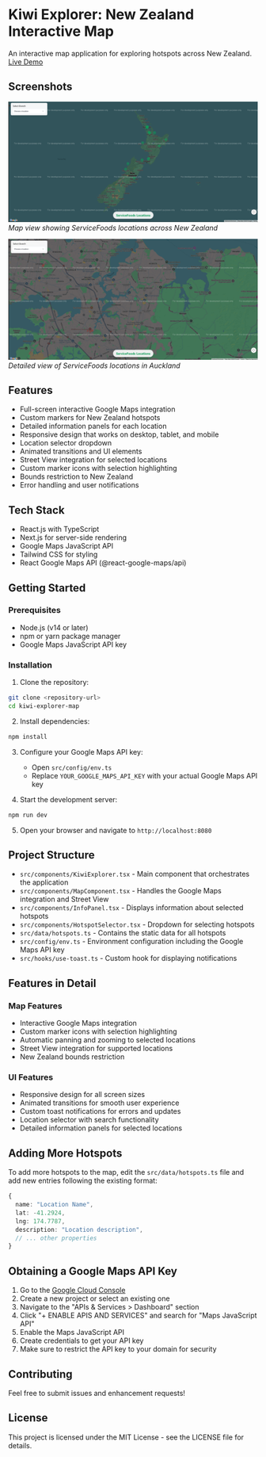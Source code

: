 # Kiwi Explorer: New Zealand Interactive Map

An interactive map application for exploring hotspots across New Zealand. [Live Demo](https://kiwi-explorer-map.vercel.app/)

## Screenshots

![New Zealand Map View](./screenshots/nz_map_view.png)
_Map view showing ServiceFoods locations across New Zealand_

![Auckland Map View](./screenshots/auckland_view.png)
_Detailed view of ServiceFoods locations in Auckland_

## Features

- Full-screen interactive Google Maps integration
- Custom markers for New Zealand hotspots
- Detailed information panels for each location
- Responsive design that works on desktop, tablet, and mobile
- Location selector dropdown
- Animated transitions and UI elements
- Street View integration for selected locations
- Custom marker icons with selection highlighting
- Bounds restriction to New Zealand
- Error handling and user notifications

## Tech Stack

- React.js with TypeScript
- Next.js for server-side rendering
- Google Maps JavaScript API
- Tailwind CSS for styling
- React Google Maps API (@react-google-maps/api)

## Getting Started

### Prerequisites

- Node.js (v14 or later)
- npm or yarn package manager
- Google Maps JavaScript API key

### Installation

1. Clone the repository:

```bash
git clone <repository-url>
cd kiwi-explorer-map
```

2. Install dependencies:

```bash
npm install
```

3. Configure your Google Maps API key:

   - Open `src/config/env.ts`
   - Replace `YOUR_GOOGLE_MAPS_API_KEY` with your actual Google Maps API key

4. Start the development server:

```bash
npm run dev
```

5. Open your browser and navigate to `http://localhost:8080`

## Project Structure

- `src/components/KiwiExplorer.tsx` - Main component that orchestrates the application
- `src/components/MapComponent.tsx` - Handles the Google Maps integration and Street View
- `src/components/InfoPanel.tsx` - Displays information about selected hotspots
- `src/components/HotspotSelector.tsx` - Dropdown for selecting hotspots
- `src/data/hotspots.ts` - Contains the static data for all hotspots
- `src/config/env.ts` - Environment configuration including the Google Maps API key
- `src/hooks/use-toast.ts` - Custom hook for displaying notifications

## Features in Detail

### Map Features

- Interactive Google Maps integration
- Custom marker icons with selection highlighting
- Automatic panning and zooming to selected locations
- Street View integration for supported locations
- New Zealand bounds restriction

### UI Features

- Responsive design for all screen sizes
- Animated transitions for smooth user experience
- Custom toast notifications for errors and updates
- Location selector with search functionality
- Detailed information panels for selected locations

## Adding More Hotspots

To add more hotspots to the map, edit the `src/data/hotspots.ts` file and add new entries following the existing format:

```typescript
{
  name: "Location Name",
  lat: -41.2924,
  lng: 174.7787,
  description: "Location description",
  // ... other properties
}
```

## Obtaining a Google Maps API Key

1. Go to the [Google Cloud Console](https://console.cloud.google.com/)
2. Create a new project or select an existing one
3. Navigate to the "APIs & Services > Dashboard" section
4. Click "+ ENABLE APIS AND SERVICES" and search for "Maps JavaScript API"
5. Enable the Maps JavaScript API
6. Create credentials to get your API key
7. Make sure to restrict the API key to your domain for security

## Contributing

Feel free to submit issues and enhancement requests!

## License

This project is licensed under the MIT License - see the LICENSE file for details.
